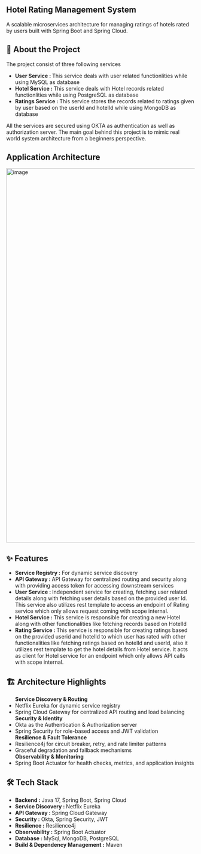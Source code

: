 <H2>Hotel Rating Management System</H2>
<span>A scalable microservices architecture for managing ratings of hotels rated by users built with Spring Boot and Spring Cloud.</span>
<H2>🚀 About the Project</H2>
<span>The project consist of three following services
	<ul style="list-style-type:disc">
		<li><b>User Service : </b>This service deals with user related functionlities while using MySQL as database</li>
		<li><b>Hotel Service : </b>This service deals with Hotel records related functionlities while using PostgreSQL as database</li>
		<li><b>Ratings Service : </b>This service stores the records related to ratings given by user based on the userId and hotelId while using MongoDB as database</li>
	</ul>
	All the services are secured using OKTA as authentication as well as authorization server. The main goal behind this project is to mimic real world system architecture from a beginners perspective.
</span>
<H2>Application Architecture</H2>
<span><img width="1765" height="998" alt="image" src="https://github.com/user-attachments/assets/5d0ab858-7031-4bbd-a1a5-c72aebdbde1b" /></span>
<H2>✨ Features</H2>
<span><ul style="list-style-type:disc">
	<li><b>Service Registry :</b> For dynamic service discovery</li>
	<li><b>API Gateway : </b>API Gateway for centralized routing and security along with providing access token for accessing downstream services</li>
	<li><b>User Service : </b>Independent service for creating, fetching user related details along with fetching user details based on the provided user Id. This service also utilizes rest template to access an endpoint of Rating service which only allows request coming with scope internal.</li>
	<li><b>Hotel Service : </b>This service is responsible for creating a new Hotel along with other functionalities like fetching records based on HotelId</li>
	<li><b>Rating Service : </b>This service is responsible for creating ratings based on the provided userid and hotelId to which user has rated with other functionalities like fetching ratings based on hotelId and userId, also it utilizes rest template to get the hotel details from Hotel service. It acts as client for Hotel service for an endpoint which only allows API calls with scope internal.  
</ul></span>
<H2>🏗 Architecture Highlights</H2>
<span><ul style="list-style-type:disc">
	<b>Service Discovery & Routing</b>
	<li>Netflix Eureka for dynamic service registry</li>
	<li>Spring Cloud Gateway for centralized API routing and load balancing</li>
	<b>Security & Identity</b>
    <li>Okta as the Authentication & Authorization server
    <li>Spring Security for role-based access and JWT validation</li>
	<b>Resilience & Fault Tolerance</b>
    <li>Resilience4j for circuit breaker, retry, and rate limiter patterns
    <li>Graceful degradation and fallback mechanisms</li>
	<b>Observability & Monitoring</b>
    <li>Spring Boot Actuator for health checks, metrics, and application insights
</ul>
</span>
<H2>🛠 Tech Stack</H2>
<span><ul style="list-style-type:disc">
	<li><b>Backend : </b> Java 17, Spring Boot, Spring Cloud<br>
	<li><b>Service Discovery : </b> Netflix Eureka<br>
    <li><b>API Gateway : </b> Spring Cloud Gateway<br>
    <li><b>Security :</b> Okta, Spring Security, JWT<br>
    <li><b>Resilience :</b> Resilience4j<br>
    <li><b>Observability :</b> Spring Boot Actuator<br>
    <li><b>Database : </b>MySql, MongoDB, PostgreSQL<br>
    <li><b>Build & Dependency Management :</b> Maven<br>
</ul>
</span>
